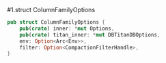 #1.struct ColumnFamilyOptions

```rust
pub struct ColumnFamilyOptions {
    pub(crate) inner: *mut Options,
    pub(crate) titan_inner: *mut DBTitanDBOptions,
    env: Option<Arc<Env>>,
    filter: Option<CompactionFilterHandle>,
}
```